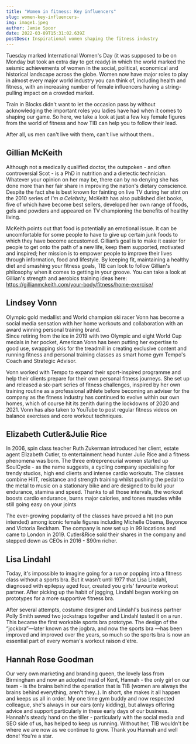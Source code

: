 ```yaml
---
title: "Women in fitness: Key influencers"
slug: women-key-influencers-
img: image1.jpeg
author: Jamie Spoor
date: 2022-03-09T15:31:02.639Z
postDesc: Inspirational women shaping the fitness industry
---
```

Tuesday marked International Women's Day (it was supposed to be on Monday but took an extra day to get ready) in which the world marked the seismic achievements of women in the social, political, economical and historical landscape across the globe. Women now have major roles to play in almost every major world industry you can think of, including health and fitness, with an increasing number of female influencers having a string-pulling impact on a crowded market. 

Train in Blocks didn't want to let the occasion pass by without acknowledging the important roles you ladies have had when it comes to shaping our game. So here, we take a look at just a few key female figures from the world of fitness and how TIB can help you to follow their lead. 

After all, us men can't live with them, can't live without them..

## Gillian McKeith

Although not a medically qualified doctor, the outspoken - and often controversial Scot - is a PhD in nutrition and a dietectic technician. Whatever your opinion on her may be, there can by no denying she has done more than her fair share in improving the nation's dietary conscience. Despite the fact she is best known for fainting on live TV during her stint on the 2010 series of *I'm a Celebrity,* McKeith has also published diet books, five of which have become best sellers, developed her own range of foods, gels and powders and appeared on TV championing the benefits of healthy living. 

McKeith points out that food is potentially an emotional issue. It can be uncomfortable for some people to have to give up certain junk foods to which they have become accustomed. Gillian’s goal is to make it easier for people to get onto the path of a new life, keep them supported, motivated and inspired; her mission is to empower people to improve their lives through information, food and lifestyle. By keeping fit, maintaining a healthy diet and smashing your fitness goals, TIB can look to follow Gillian's philosophy when it comes to getting in your groove. You can take a look at Gillian's strength and aerobics training ideas here: <https://gillianmckeith.com/your-body/fitness/home-exercise/>

## Lindsey Vonn

Olympic gold medallist and World champion ski racer Vonn has become a social media sensation with her home workouts and collaboration with an award winning personal training brand. \
Since retiring from the ice in 2019 with two Olympic and eight World Cup medals in her pocket, American Vonn has been putting her expertise to good use, swapping skis for the treadmill in creating exclusive content and running fitness and personal training classes as smart home gym Tempo's Coach and Strategic Advisor.  

Vonn worked with Tempo to expand their sport-inspired programme and help their clients prepare for their own personal fitness journeys. She set up and released a six-part series of fitness challenges, inspired by her own training routine as a professional athlete before becoming an adviser for the company as the fitness industry has continued to evolve within our own homes, which of course hit its zenith during the lockdowns of 2020 and 2021. Vonn has also taken to YouTube to post regular fitness videos on balance exercises and core workout techniques. 

## Elizabeth Cutler&Julie Rice

In 2006, spin class teacher Ruth Zukerman introduced her client, estate agent Elizabeth Cutler, to entertainment head hunter Julie Rice and a fitness phenomena was born. The three entrepreneurial women started up SoulCycle - as the name suggests, a cycling company specialising for trendy studios, high end clients and intense cardio workouts. The classes combine HIIT, resistance and strength training whilst pushing the pedal to the metal to music on a stationary bike and are designed to build your endurance, stamina and speed. Thanks to all those intervals, the workout boosts cardio endurance, burns major calories, and tones muscles while still going easy on your joints

The ever-growing popularity of the classes have proved a hit (no pun intended) among iconic female figures including Michelle Obama, Beyonce and Victoria Beckham. The company is now set up in 99 locations and came to London in 2019. Cutler&Rice sold their shares in the company and stepped down as CEOs in 2016 - $90m richer. 

## Lisa Lindahl

Today, it's impossible to imagine going for a run or popping into a fitness class without a sports bra. But it wasn’t until 1977 that Lisa Lindahl, diagnosed with epilepsy aged four, created you girls' favourite workout partner. After picking up the habit of jogging, Lindahl began working on prototypes for a more supportive fitness bra.

After several attempts, costume designer and Lindahl's business partner Polly Smith sewed two jockstraps together and Lindahl tested it on a run. This became the first workable sports bra prototype. The design of the “jockbra”—later known as the jogbra, and now the sports bra —has been improved and improved over the years, so much so the sports bra is now an essential part of every woman's workout raison d'etre.

## Hannah Rose Goodman

Our very own marketing and branding queen, the lovely lass from Birmingham and now an adopted maid of Kent, Hannah - the only girl on our team -  is the brains behind the operation that is TIB (women are always the brains behind everything, aren't they..). In short, she makes it all happen and keeps us all in order. My one time gym buddy and now respected colleague, she's always in our ears (only kidding), but always offering advice and support particularly in these early days of our business. Hannah's steady hand on the tiller - particularly with the social media and SEO side of us, has helped to keep us running. Without her, TIB wouldn't be where we are now as we continue to grow. Thank you Hannah and well done! You're a star.